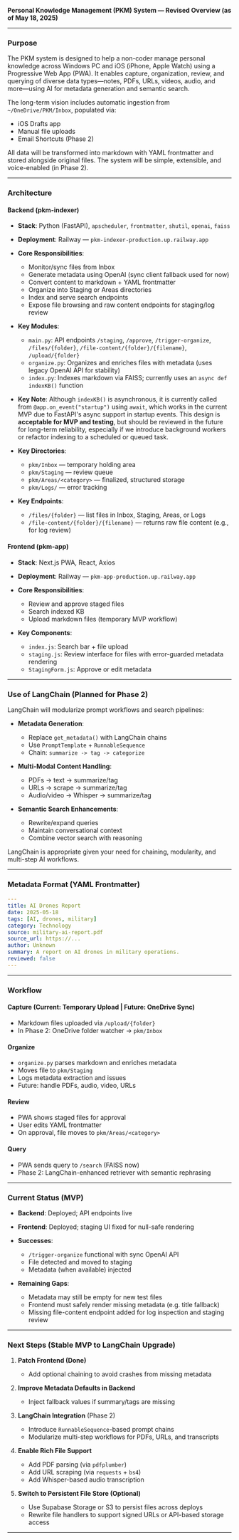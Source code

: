 **Personal Knowledge Management (PKM) System — Revised Overview (as of May 18, 2025)**

---

### **Purpose**

The PKM system is designed to help a non-coder manage personal knowledge across Windows PC and iOS (iPhone, Apple Watch) using a Progressive Web App (PWA). It enables capture, organization, review, and querying of diverse data types—notes, PDFs, URLs, videos, audio, and more—using AI for metadata generation and semantic search.

The long-term vision includes automatic ingestion from `~/OneDrive/PKM/Inbox`, populated via:

* iOS Drafts app
* Manual file uploads
* Email Shortcuts (Phase 2)

All data will be transformed into markdown with YAML frontmatter and stored alongside original files. The system will be simple, extensible, and voice-enabled (in Phase 2).

---

### **Architecture**

#### **Backend (pkm-indexer)**

* **Stack**: Python (FastAPI), `apscheduler`, `frontmatter`, `shutil`, `openai`, `faiss`

* **Deployment**: Railway — `pkm-indexer-production.up.railway.app`

* **Core Responsibilities**:

  * Monitor/sync files from Inbox
  * Generate metadata using OpenAI (sync client fallback used for now)
  * Convert content to markdown + YAML frontmatter
  * Organize into Staging or Areas directories
  * Index and serve search endpoints
  * Expose file browsing and raw content endpoints for staging/log review

* **Key Modules**:

  * `main.py`: API endpoints `/staging`, `/approve`, `/trigger-organize`, `/files/{folder}`, `/file-content/{folder}/{filename}`, `/upload/{folder}`
  * `organize.py`: Organizes and enriches files with metadata (uses legacy OpenAI API for stability)
  * `index.py`: Indexes markdown via FAISS; currently uses an `async def indexKB()` function

* **Key Note**: Although `indexKB()` is asynchronous, it is currently called from `@app.on_event("startup")` using `await`, which works in the current MVP due to FastAPI's async support in startup events. This design is **acceptable for MVP and testing**, but should be reviewed in the future for long-term reliability, especially if we introduce background workers or refactor indexing to a scheduled or queued task.

* **Key Directories**:

  * `pkm/Inbox` — temporary holding area
  * `pkm/Staging` — review queue
  * `pkm/Areas/<category>` — finalized, structured storage
  * `pkm/Logs/` — error tracking

* **Key Endpoints**:

  * `/files/{folder}` — list files in Inbox, Staging, Areas, or Logs
  * `/file-content/{folder}/{filename}` — returns raw file content (e.g., for log review)

#### **Frontend (pkm-app)**

* **Stack**: Next.js PWA, React, Axios

* **Deployment**: Railway — `pkm-app-production.up.railway.app`

* **Core Responsibilities**:

  * Review and approve staged files
  * Search indexed KB
  * Upload markdown files (temporary MVP workflow)

* **Key Components**:

  * `index.js`: Search bar + file upload
  * `staging.js`: Review interface for files with error-guarded metadata rendering
  * `StagingForm.js`: Approve or edit metadata

---

### **Use of LangChain (Planned for Phase 2)**

LangChain will modularize prompt workflows and search pipelines:

* **Metadata Generation**:

  * Replace `get_metadata()` with LangChain chains
  * Use `PromptTemplate` + `RunnableSequence`
  * Chain: `summarize -> tag -> categorize`
* **Multi-Modal Content Handling**:

  * PDFs → text → summarize/tag
  * URLs → scrape → summarize/tag
  * Audio/video → Whisper → summarize/tag
* **Semantic Search Enhancements**:

  * Rewrite/expand queries
  * Maintain conversational context
  * Combine vector search with reasoning

LangChain is appropriate given your need for chaining, modularity, and multi-step AI workflows.

---

### **Metadata Format (YAML Frontmatter)**

```yaml
---
title: AI Drones Report
date: 2025-05-18
tags: [AI, drones, military]
category: Technology
source: military-ai-report.pdf
source_url: https://...
author: Unknown
summary: A report on AI drones in military operations.
reviewed: false
---
```

---

### **Workflow**

#### **Capture (Current: Temporary Upload | Future: OneDrive Sync)**

* Markdown files uploaded via `/upload/{folder}`
* In Phase 2: OneDrive folder watcher → `pkm/Inbox`

#### **Organize**

* `organize.py` parses markdown and enriches metadata
* Moves file to `pkm/Staging`
* Logs metadata extraction and issues
* Future: handle PDFs, audio, video, URLs

#### **Review**

* PWA shows staged files for approval
* User edits YAML frontmatter
* On approval, file moves to `pkm/Areas/<category>`

#### **Query**

* PWA sends query to `/search` (FAISS now)
* Phase 2: LangChain-enhanced retriever with semantic rephrasing

---

### **Current Status (MVP)**

* **Backend**: Deployed; API endpoints live
* **Frontend**: Deployed; staging UI fixed for null-safe rendering
* **Successes**:

  * `/trigger-organize` functional with sync OpenAI API
  * File detected and moved to staging
  * Metadata (when available) injected
* **Remaining Gaps**:

  * Metadata may still be empty for new test files
  * Frontend must safely render missing metadata (e.g. title fallback)
  * Missing file-content endpoint added for log inspection and staging review

---

### **Next Steps (Stable MVP to LangChain Upgrade)**

1. **Patch Frontend (Done)**

   * Add optional chaining to avoid crashes from missing metadata

2. **Improve Metadata Defaults in Backend**

   * Inject fallback values if summary/tags are missing

3. **LangChain Integration** (Phase 2)

   * Introduce `RunnableSequence`-based prompt chains
   * Modularize multi-step workflows for PDFs, URLs, and transcripts

4. **Enable Rich File Support**

   * Add PDF parsing (via `pdfplumber`)
   * Add URL scraping (via `requests` + `bs4`)
   * Add Whisper-based audio transcription

5. **Switch to Persistent File Store (Optional)**

   * Use Supabase Storage or S3 to persist files across deploys
   * Rewrite file handlers to support signed URLs or API-based storage access

---
